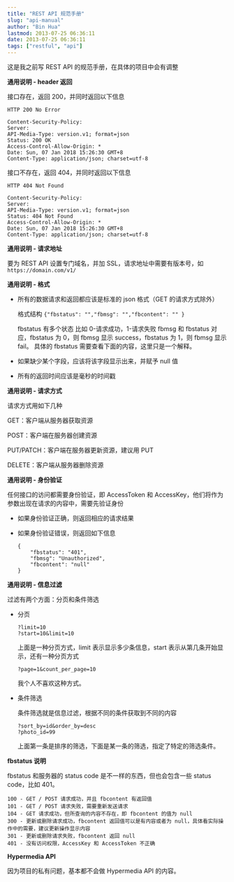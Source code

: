 ```yaml
---
title: "REST API 规范手册"
slug: "api-manual"
author: "Bin Hua"
lastmod: 2013-07-25 06:36:11
date: 2013-07-25 06:36:11
tags: ["restful", "api"]
---
```


这是我之前写 REST API 的规范手册，在具体的项目中会有调整

**通用说明 - header 返回**

接口存在，返回 200，并同时返回以下信息

```
HTTP 200 No Error

Content-Security-Policy:
Server:
API-Media-Type: version.v1; format=json
Status: 200 OK
Access-Control-Allow-Origin: *
Date: Sun, 07 Jan 2018 15:26:30 GMT+8
Content-Type: application/json; charset=utf-8
```

接口不存在，返回 404，并同时返回以下信息

```
HTTP 404 Not Found

Content-Security-Policy:
Server:
API-Media-Type: version.v1; format=json
Status: 404 Not Found
Access-Control-Allow-Origin: *
Date: Sun, 07 Jan 2018 15:26:30 GMT+8
Content-Type: application/json; charset=utf-8
```

**通用说明 - 请求地址**

要为 REST API 设置专门域名，并加 SSL，请求地址中需要有版本号，如 `https://domain.com/v1/`

**通用说明 - 格式**

- 所有的数据请求和返回都应该是标准的 json 格式（GET 的请求方式除外）
    
    格式结构 `{"fbstatus": "","fbmsg": "","fbcontent": "" }`

    fbstatus 有多个状态 比如 0-请求成功，1-请求失败 fbmsg 和 fbstatus 对应，fbstatus 为 0，则 fbmsg 显示 success，fbstatus 为 1，则 fbmsg 显示 fail。 具体的 fbstatus 需要查看下面的内容，这里只是一个解释。

- 如果缺少某个字段，应该将该字段显示出来，并赋予 null 值

- 所有的返回时间应该是毫秒的时间戳 

**通用说明 - 请求方式**

请求方式用如下几种

GET：客户端从服务器获取资源

POST：客户端在服务器创建资源

PUT/PATCH：客户端在服务器更新资源，建议用 PUT

DELETE：客户端从服务器删除资源

**通用说明 - 身份验证**

任何接口的访问都需要身份验证，即 AccessToken 和 AccessKey，他们将作为参数出现在请求的内容中，需要先验证身份

- 如果身份验证正确，则返回相应的请求结果

- 如果身份验证错误，则返回如下信息 

    ```
    {
        "fbstatus": "401",
        "fbmsg": "Unauthorized",
        "fbcontent": "null"
    } 
    ```

**通用说明 - 信息过滤**

过滤有两个方面：分页和条件筛选

- 分页

    ```
    ?limit=10
    ?start=10&limit=10
    ```

    上面是一种分页方式，limit 表示显示多少条信息，start 表示从第几条开始显示，还有一种分页方式

    ```
    ?page=1&count_per_page=10
    ```

    我个人不喜欢这种方式。

- 条件筛选

    条件筛选就是信息过滤，根据不同的条件获取到不同的内容

    ```
    ?sort_by=id&order_by=desc
    ?photo_id=99
    ```

    上面第一条是排序的筛选，下面是某一条的筛选，指定了特定的筛选条件。

**fbstatus 说明**

fbstatus 和服务器的 status code 是不一样的东西，但也会包含一些 status code，比如 401。

```
100 - GET / POST 请求成功，并且 fbcontent 有返回值
101 - GET / POST 请求失败，需要重新发送请求
104 - GET 请求成功，但所查询的内容不存在，即 fbcontent 的值为 null
300 - 更新或删除请求成功，fbcontent 返回值可以是有内容或者为 null，具体看实际操作中的需要，建议更新操作显示内容
301 - 更新或删除请求失败，fbcontent 返回 null
401 - 没有访问权限，AccessKey 和 AccessToken 不正确
```

**Hypermedia API**

因为项目的私有问题，基本都不会做 Hypermedia API 的内容。